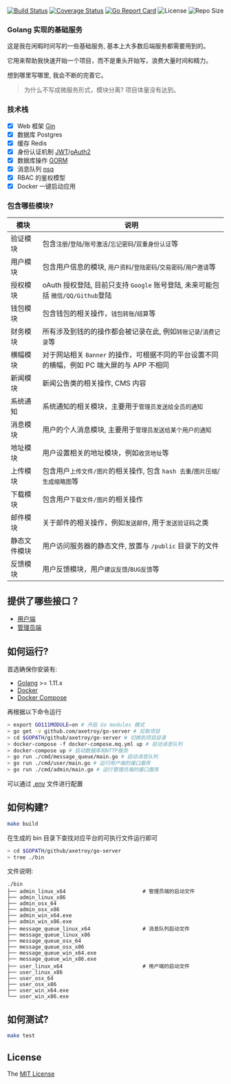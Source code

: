 [![Build Status](https://travis-ci.com/axetroy/go-server.svg?token=QMG6TLRNwECnaTsy6ssj&branch=master)](https://travis-ci.com/axetroy/go-server)
[![Coverage Status](https://coveralls.io/repos/github/axetroy/go-server/badge.svg?branch=master)](https://coveralls.io/github/axetroy/go-server?branch=master)
[![Go Report Card](https://goreportcard.com/badge/github.com/axetroy/go-server)](https://goreportcard.com/report/github.com/axetroy/go-server)
![License](https://img.shields.io/github/license/axetroy/go-server.svg)
![Repo Size](https://img.shields.io/github/repo-size/axetroy/go-server.svg)

### Golang 实现的基础服务

这是我在闲暇时间写的一些基础服务, 基本上大多数后端服务都需要用到的。

它用来帮助我快速开始一个项目，而不是重头开始写，浪费大量时间和精力。

想到哪里写哪里, 我会不断的完善它。

> 为什么不写成微服务形式，模块分离? 项目体量没有达到。

### 技术栈

- [x] Web 框架 [Gin](https://github.com/gin-gonic/gin)
- [x] 数据库 Postgres
- [x] 缓存 Redis
- [x] 身份认证机制 [JWT](http://jwt.io)/[oAuth2](https://oauth.net/2/)
- [x] 数据库操作 [GORM](https://github.com/jinzhu/gorm)
- [x] 消息队列 [nsq](https://github.com/nsqio/nsq)
- [x] RBAC 的鉴权模型
- [x] Docker 一键启动应用

### 包含哪些模块?

| 模块         | 说明                                                                                        |
| ------------ | ------------------------------------------------------------------------------------------- |
| 验证模块     | 包含`注册`/`登陆`/`账号激活`/`忘记密码`/`双重身份认证`等                                    |
| 用户模块     | 包含用户信息的模块, `用户资料`/`登陆密码`/`交易密码`/`用户邀请`等                           |
| 授权模块     | oAuth 授权登陆, 目前只支持 `Google` 账号登陆, 未来可能包括 `微信/QQ/Github`登陆             |
| 钱包模块     | 包含钱包的相关操作，`钱包转账`/`结算`等                                                     |
| 财务模块     | 所有涉及到钱的的操作都会被记录在此, 例如`转账记录`/`消费记录`等                             |
| 横幅模块     | 对于网站相关 `Banner` 的操作，可根据不同的平台设置不同的横幅，例如 PC 端大屏的与 APP 不相同 |
| 新闻模块     | 新闻公告类的相关操作, CMS 内容                                                              |
| 系统通知     | 系统通知的相关模块，主要用于`管理员发送给全员的通知`                                        |
| 消息模块     | 用户的个人消息模块, 主要用于`管理员发送给某个用户的通知`                                    |
| 地址模块     | 用户设置相关的地址模块，例如`收货地址`等                                                    |
| 上传模块     | 包含用户`上传文件/图片`的相关操作, 包含 `hash 去重`/`图片压缩`/`生成缩略图`等               |
| 下载模块     | 包含用户`下载文件/图片`的相关操作                                                           |
| 邮件模块     | 关于邮件的相关操作，例如`发送邮件`, 用于`发送验证码`之类                                    |
| 静态文件模块 | 用户访问服务器的静态文件, 放置与 `/public` 目录下的文件                                     |
| 反馈模块     | 用户反馈模块，用户`建议反馈`/`BUG反馈`等                                                    |

## 提供了哪些接口？

- [用户端](docs/user_api.md)
- [管理员端](docs/admin_api.md)

## 如何运行?

首选确保你安装有:

- [Golang](https://golang.org/) >= 1.11.x
- [Docker](https://www.docker.com/)
- [Docker Compose](https://docs.docker.com/compose/)

再根据以下命令运行

```bash
> export GO111MODULE=on # 开启 Go modules 模式
> go get -v github.com/axetroy/go-server # 拉取项目
> cd $GOPATH/github/axetroy/go-server # 切换到项目目录
> docker-compose -f docker-compose.mq.yml up # 启动消息队列
> docker-compose up # 启动数据库和HTTP服务
> go run ./cmd/message_queue/main.go # 启动消息队列
> go run ./cmd/user/main.go # 运行用户端的接口服务
> go run ./cmd/admin/main.go # 运行管理员端的接口服务
```

可以通过 [.env](.env) 文件进行配置

## 如何构建?

```bash
make build
```

在生成的 bin 目录下查找对应平台的可执行文件运行即可

```bash
> cd $GOPATH/github/axetroy/go-server
> tree ./bin
```

文件说明:

```
./bin
├── admin_linux_x64                         # 管理员端的启动文件
├── admin_linux_x86
├── admin_osx_64
├── admin_osx_x86
├── admin_win_x64.exe
├── admin_win_x86.exe
├── message_queue_linux_x64                 # 消息队列启动文件
├── message_queue_linux_x86
├── message_queue_osx_64
├── message_queue_osx_x86
├── message_queue_win_x64.exe
├── message_queue_win_x86.exe
├── user_linux_x64                          # 用户端的启动文件
├── user_linux_x86
├── user_osx_64
├── user_osx_x86
├── user_win_x64.exe
└── user_win_x86.exe
```

## 如何测试?

```bash
make test
```

## License

The [MIT License](https://github.com/axetroy/go-server/blob/master/LICENSE)

